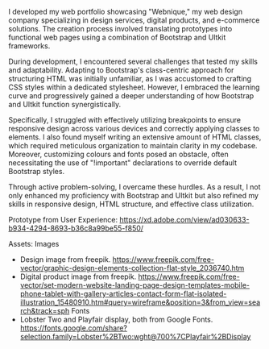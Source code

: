 I developed my web portfolio showcasing "Webnique," my web design company specializing in design services, digital products, and e-commerce solutions. The creation process involved translating prototypes into functional web pages using a combination of Bootstrap and Ultkit frameworks.

During development, I encountered several challenges that tested my skills and adaptability. Adapting to Bootstrap's class-centric approach for structuring HTML was initially unfamiliar, as I was accustomed to crafting CSS styles within a dedicated stylesheet. However, I embraced the learning curve and progressively gained a deeper understanding of how Bootstrap and Ultkit function synergistically.

Specifically, I struggled with effectively utilizing breakpoints to ensure responsive design across various devices and correctly applying classes to elements. I also found myself writing an extensive amount of HTML classes, which required meticulous organization to maintain clarity in my codebase. Moreover, customizing colours and fonts posed an obstacle, often necessitating the use of "!important" declarations to override default Bootstrap styles.

Through active problem-solving, I overcame these hurdles. As a result, I not only enhanced my proficiency with Bootstrap and Ultkit but also refined my skills in responsive design, HTML structure, and effective class utilization. 

Prototype from User Experience: https://xd.adobe.com/view/ad030633-b934-4294-8693-b36c8a99be55-f850/

Assets:
  Images
- Design image from freepik. https://www.freepik.com/free-vector/graphic-design-elements-collection-flat-style_2036740.htm
- Digital product image from freepik. https://www.freepik.com/free-vector/set-modern-website-landing-page-design-templates-mobile-phone-tablet-with-gallery-articles-contact-form-flat-isolated-illustration_15480910.htm#query=wireframe&position=3&from_view=search&track=sph
  Fonts
- Lobster Two and Playfair display, both from Google Fonts. https://fonts.google.com/share?selection.family=Lobster%2BTwo:wght@700%7CPlayfair%2BDisplay
